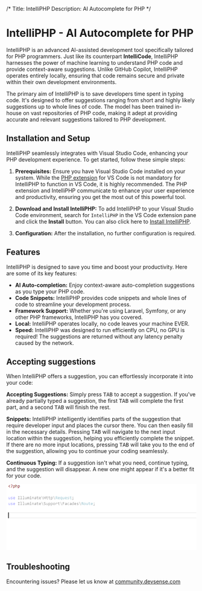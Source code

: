 /*
Title: IntelliPHP
Description: AI Autocomplete for PHP
*/

# IntelliPHP - AI Autocomplete for PHP

IntelliPHP is an advanced AI-assisted development tool specifically tailored for PHP programmers. Just like its counterpart **IntelliCode**, IntelliPHP harnesses the power of machine learning to understand PHP code and provide context-aware suggestions. Unlike GitHub Copilot, IntelliPHP operates entirely locally, ensuring that code remains secure and private within their own development environments.

The primary aim of IntelliPHP is to save developers time spent in typing code. It's designed to offer suggestions ranging from short and highly likely suggestions up to whole lines of code. The model has been trained in-house on vast repositories of PHP code, making it adept at providing accurate and relevant suggestions tailored to PHP development.

## Installation and Setup

IntelliPHP seamlessly integrates with Visual Studio Code, enhancing your PHP development experience. To get started, follow these simple steps:

1. **Prerequisites:** Ensure you have Visual Studio Code installed on your system. While the [PHP extension](https://marketplace.visualstudio.com/items?itemName=DEVSENSE.phptools-vscode) for VS Code is not mandatory for IntelliPHP to function in VS Code, it is highly recommended. The PHP extension and IntelliPHP communicate to enhance your user experience and productivity, ensuring you get the most out of this powerful tool.

2. **Download and Install IntelliPHP:** To add IntelliPHP to your Visual Studio Code environment, search for `IntelliPHP` in the VS Code extension pane and click the **Install** button. You can also click here to [Install IntelliPHP](vscode:extension/DEVSENSE.intelli-php-vscode).

3. **Configuration:** After the installation, no further configuration is required.

## Features

IntelliPHP is designed to save you time and boost your productivity. Here are some of its key features:

- **AI Auto-completion:** Enjoy context-aware auto-completion suggestions as you type your PHP code.
- **Code Snippets:** IntelliPHP provides code snippets and whole lines of code to streamline your development process.
- **Framework Support:** Whether you're using Laravel, Symfony, or any other PHP frameworks, IntelliPHP has you covered.
- **Local:** IntelliPHP operates locally, no code leaves your machine EVER.
- **Speed:** IntelliPHP was designed to run efficiently on CPU, no GPU is required! The suggestions are returned without any latency penalty caused by the network.

## Accepting suggestions

When IntelliPHP offers a suggestion, you can effortlessly incorporate it into your code:

**Accepting Suggestions:** Simply press <kbd>TAB</kbd> to accept a suggestion. If you've already partially typed a suggestion, the first <kbd>TAB</kbd> will complete the first part, and a second <kbd>TAB</kbd> will finish the rest.

**Snippets:** IntelliPHP intelligently identifies parts of the suggestion that require developer input and places the cursor there. You can then easily fill in the necessary details. Pressing <kbd>TAB</kbd> will navigate to the next input location within the suggestion, helping you efficiently complete the snippet. If there are no more input locations, pressing <kbd>TAB</kbd> will take you to the end of the suggestion, allowing you to continue your coding seamlessly.

**Continuous Typing:** If a suggestion isn't what you need, continue typing, and the suggestion will disappear. A new one might appear if it's a better fit for your code.

![Alt text](../imgs/intelliphp-vscode.gif)

## Troubleshooting

Encountering issues? Please let us know at [community.devsense.com](https://community.devsense.com)
